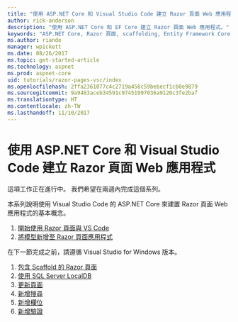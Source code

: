 ```yaml
---
title: "使用 ASP.NET Core 和 Visual Studio Code 建立 Razor 頁面 Web 應用程式"
author: rick-anderson
description: "使用 ASP.NET Core 和 EF Core 建立 Razor 頁面 Web 應用程式。"
keywords: "ASP.NET Core, Razor 頁面, scaffolding, Entity Framework Core, EF, EF Core, 資料庫, 程式碼, Visual Studio Code"
ms.author: riande
manager: wpickett
ms.date: 08/26/2017
ms.topic: get-started-article
ms.technology: aspnet
ms.prod: aspnet-core
uid: tutorials/razor-pages-vsc/index
ms.openlocfilehash: 2ffa2361077c4c2719a458c59bebecf1cb0e9879
ms.sourcegitcommit: 9a9483aceb34591c97451997036a9120c3fe2baf
ms.translationtype: HT
ms.contentlocale: zh-TW
ms.lasthandoff: 11/10/2017
---
```

# <a name="create-a-razor-pages-web-app-with-aspnet-core-and-visual-studio-code"></a>使用 ASP.NET Core 和 Visual Studio Code 建立 Razor 頁面 Web 應用程式

這項工作正在進行中。 我們希望在兩週內完成這個系列。

本系列說明使用 Visual Studio Code 的 ASP.NET Core 來建置 Razor 頁面 Web 應用程式的基本概念。

1. [開始使用 Razor 頁面與 VS Code](xref:tutorials/razor-pages-vsc/razor-pages-start)
1. [將模型新增至 Razor 頁面應用程式](xref:tutorials/razor-pages-vsc/model)

在下一節完成之前，請遵循 Visual Studio for Windows 版本。


1. [包含 Scaffold 的 Razor 頁面](xref:tutorials/razor-pages/page)
1. [使用 SQL Server LocalDB](xref:tutorials/razor-pages/sql)
1. [更新頁面](xref:tutorials/razor-pages/da1)
1. [新增搜尋](xref:tutorials/razor-pages/search)
1. [新增欄位](xref:tutorials/razor-pages/new-field)
1. [新增驗證](xref:tutorials/razor-pages/validation)
